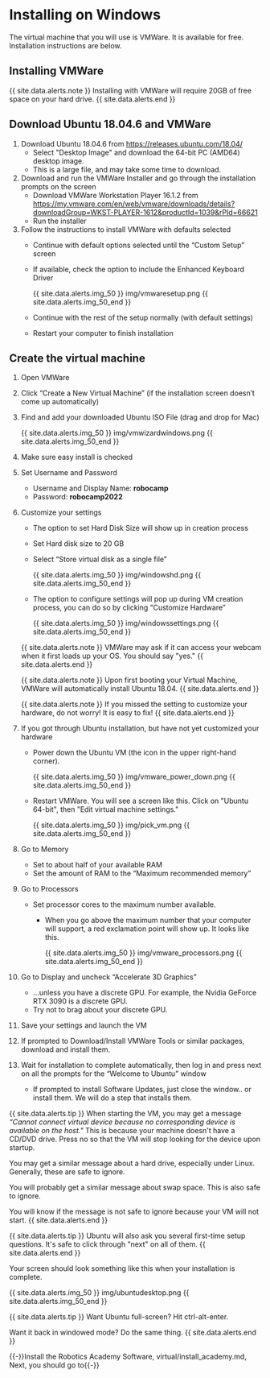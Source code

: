 # Installing on Windows
The virtual machine that you will use is VMWare. It is available for free. Installation instructions are below.

## Installing VMWare
{{ site.data.alerts.note }}
Installing with VMWare will require 20GB of free space on your hard drive.
{{ site.data.alerts.end }}

## Download Ubuntu 18.04.6 and VMWare
1. Download Ubuntu 18.04.6 from https://releases.ubuntu.com/18.04/
    * Select "Desktop Image" and download the 64-bit PC (AMD64) desktop image.
    * This is a large file, and may take some time to download.
2. Download and run the VMWare Installer and go through the installation prompts on the screen
    * Download VMWare Workstation Player 16.1.2 from https://my.vmware.com/en/web/vmware/downloads/details?downloadGroup=WKST-PLAYER-1612&productId=1039&rPId=66621
    * Run the installer
3. Follow the instructions to install VMWare with defaults selected
    * Continue with default options selected until the “Custom Setup” screen
    * If available, check the option to include the Enhanced Keyboard Driver

        {{ site.data.alerts.img_50 }}
        img/vmwaresetup.png
        {{ site.data.alerts.img_50_end }}
    * Continue with the rest of the setup normally (with default settings)
    * Restart your computer to finish installation

## Create the virtual machine
1. Open VMWare
2. Click “Create a New Virtual Machine” (if the installation screen doesn’t come up automatically)
3. Find and add your downloaded Ubuntu ISO File (drag and drop for Mac)

    {{ site.data.alerts.img_50 }}
    img/vmwizardwindows.png
    {{ site.data.alerts.img_50_end }}
4. Make sure easy install is checked
5. Set Username and Password
    * Username and Display Name: **robocamp**
    * Password: **robocamp2022**
6. Customize your settings
    * The option to set Hard Disk Size will show up in creation process
    * Set Hard disk size to 20 GB
    * Select “Store virtual disk as a single file”

        {{ site.data.alerts.img_50 }}
        img/windowshd.png
        {{ site.data.alerts.img_50_end }}
    * The option to configure settings will pop up during VM creation process, you can do so by clicking “Customize Hardware”

        {{ site.data.alerts.img_50 }}
        img/windowssettings.png
        {{ site.data.alerts.img_50_end }}


    {{ site.data.alerts.note }}
    VMWare may ask if it can access your webcam when it first loads up your OS. You should say "yes."
    {{ site.data.alerts.end }}

    {{ site.data.alerts.note }}
    Upon first booting your Virtual Machine, VMWare will automatically install Ubuntu 18.04.
    {{ site.data.alerts.end }}

    {{ site.data.alerts.note }}
    If you missed the setting to customize your hardware, do not worry! It is easy to fix!
    {{ site.data.alerts.end }}

7. If you got through Ubuntu installation, but have not yet customized your hardware
    * Power down the Ubuntu VM (the icon in the upper right-hand corner).

        {{ site.data.alerts.img_50 }}
        img/vmware_power_down.png
        {{ site.data.alerts.img_50_end }}
    * Restart VMWare. You will see a screen like this. Click on "Ubuntu 64-bit", then "Edit virtual machine settings."
    
        {{ site.data.alerts.img_50 }}
        img/pick_vm.png
        {{ site.data.alerts.img_50_end }}
8. Go to Memory
    * Set to about half of your available RAM
    * Set the amount of RAM to the “Maximum recommended memory”
9. Go to Processors
    * Set processor cores to the maximum number available.
        * When you go above the maximum number that your computer will support, a red exclamation point will show up. It looks like this.

            {{ site.data.alerts.img_50 }}
            img/vmware_processors.png
            {{ site.data.alerts.img_50_end }}
        
10. Go to Display and uncheck “Accelerate 3D Graphics”
    * ...unless you have a discrete GPU. For example, the Nvidia GeForce RTX 3090 is a discrete GPU.
    * Try not to brag about your discrete GPU.
11. Save your settings and launch the VM
12. If prompted to Download/Install VMWare Tools or similar packages, download and install them.
13. Wait for installation to complete automatically, then log in and press next on all the prompts for the “Welcome to Ubuntu” window
    * If prompted to install Software Updates, just close the window.. or install them. We will do a step that installs them.

{{ site.data.alerts.tip }}
When starting the VM, you may get a message *“Cannot connect virtual device because no corresponding device is available on the host."* This is because your machine doesn't have a CD/DVD drive. Press no so that the VM will stop looking for the device upon startup.

You may get a similar message about a hard drive, especially under Linux. Generally, these are safe to ignore.

You will probably get a similar message about swap space. This is also safe to ignore.

You will know if the message is not safe to ignore because your VM will not start.
{{ site.data.alerts.end }}

{{ site.data.alerts.tip }}
Ubuntu will also ask you several first-time setup questions. It's safe to click through "next" on all of them.
{{ site.data.alerts.end }}

Your screen should look something like this when your installation is complete.

{{ site.data.alerts.img_50 }}
img/ubuntudesktop.png
{{ site.data.alerts.img_50_end }}

{{ site.data.alerts.tip }}
Want Ubuntu full-screen? Hit ctrl-alt-enter.

Want it back in windowed mode? Do the same thing.
{{ site.data.alerts.end }}

{{-}}Install the Robotics Academy Software, virtual/install_academy.md, Next, you should go to{{-}}